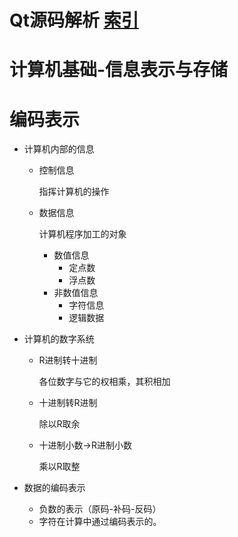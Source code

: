 # Qt源码解析 [索引](https://blog.csdn.net/xinqingwuji/article/details/118365888)

# 计算机基础-信息表示与存储

# 编码表示

- 计算机内部的信息

  - 控制信息

    指挥计算机的操作

  - 数据信息

    计算机程序加工的对象

    - 数值信息
      - 定点数
      - 浮点数
    - 非数值信息
      - 字符信息
      - 逻辑数据

- 计算机的数字系统

  - R进制转十进制

    各位数字与它的权相乘，其积相加

  - 十进制转R进制

    除以R取余

  - 十进制小数->R进制小数

    乘以R取整

- 数据的编码表示
  - 负数的表示（原码-补码-反码）
  - 字符在计算中通过编码表示的。